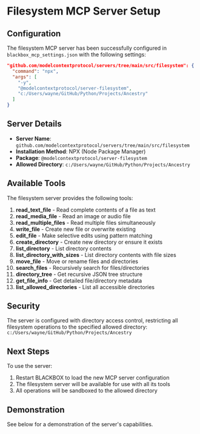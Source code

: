 # Filesystem MCP Server Setup

## Configuration

The filesystem MCP server has been successfully configured in `blackbox_mcp_settings.json` with the following settings:

```json
"github.com/modelcontextprotocol/servers/tree/main/src/filesystem": {
  "command": "npx",
  "args": [
    "-y",
    "@modelcontextprotocol/server-filesystem",
    "c:/Users/wayne/GitHub/Python/Projects/Ancestry"
  ]
}
```

## Server Details

- **Server Name**: `github.com/modelcontextprotocol/servers/tree/main/src/filesystem`
- **Installation Method**: NPX (Node Package Manager)
- **Package**: `@modelcontextprotocol/server-filesystem`
- **Allowed Directory**: `c:/Users/wayne/GitHub/Python/Projects/Ancestry`

## Available Tools

The filesystem server provides the following tools:

1. **read_text_file** - Read complete contents of a file as text
2. **read_media_file** - Read an image or audio file
3. **read_multiple_files** - Read multiple files simultaneously
4. **write_file** - Create new file or overwrite existing
5. **edit_file** - Make selective edits using pattern matching
6. **create_directory** - Create new directory or ensure it exists
7. **list_directory** - List directory contents
8. **list_directory_with_sizes** - List directory contents with file sizes
9. **move_file** - Move or rename files and directories
10. **search_files** - Recursively search for files/directories
11. **directory_tree** - Get recursive JSON tree structure
12. **get_file_info** - Get detailed file/directory metadata
13. **list_allowed_directories** - List all accessible directories

## Security

The server is configured with directory access control, restricting all filesystem operations to the specified allowed directory: `c:/Users/wayne/GitHub/Python/Projects/Ancestry`

## Next Steps

To use the server:
1. Restart BLACKBOX to load the new MCP server configuration
2. The filesystem server will be available for use with all its tools
3. All operations will be sandboxed to the allowed directory

## Demonstration

See below for a demonstration of the server's capabilities.
